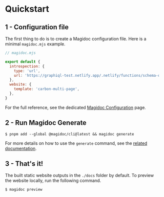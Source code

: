 # Quickstart

## 1 - Configuration file

The first thing to do is to create a Magidoc configuration file. Here is a minimal `magidoc.mjs` example.

```javascript
// magidoc.mjs

export default {
  introspection: {
    type: 'url',
    url: 'https://graphiql-test.netlify.app/.netlify/functions/schema-demo',
  },
  website: {
    template: 'carbon-multi-page',
  },
}
```

For the full reference, see the dedicated [Magidoc Configuration](/cli/magidoc-configuration) page.

## 2 - Run Magidoc Generate
```shell-session
$ pnpm add --global @magidoc/cli@latest && magidoc generate
```

For more details on how to use the `generate` command, see the [related documentation](/cli/command-generate).

## 3 - That's it!

The built static website outputs in the `./docs` folder by default. To preview the website locally, run the following command.

```shell-session
$ magidoc preview
```
